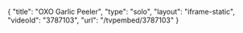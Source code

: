 {
    "title": "OXO Garlic Peeler",
    "type": "solo",
    "layout": "iframe-static",
    "videoId": "3787103",
    "url": "\/tvpembed\/3787103"
}